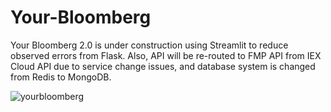 # Your-Bloomberg

Your Bloomberg 2.0 is under construction using Streamlit to reduce observed errors from Flask. Also, API will be re-routed to FMP API from IEX Cloud API due to service change issues, and database system is changed from Redis to MongoDB. 

![yourbloomberg](https://user-images.githubusercontent.com/70546406/184374409-c7068f54-7373-4c35-9b0b-db636b858da0.png)
